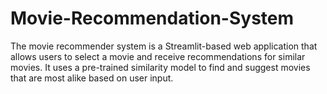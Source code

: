 # Movie-Recommendation-System
The movie recommender system is a Streamlit-based web application that allows users to select a movie and receive recommendations for similar movies. It uses a pre-trained similarity model to find and suggest movies that are most alike based on user input. 
